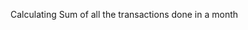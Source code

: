 <!-- 

Algorithm to withdraw cash from ATM

        Step 1: Start 
        Step 2: Display the message to inster the card 
        Step 3: Read the card details.
        Step 4: Show Following Display options
                Withdraw Cash
                Check Balance
                Transfer funds
                Order Cheque books
                Recharge

        Step 5: User selects the withdraw option
        Step 6: Store the choice
        Step 7: Display the message to enter the card's PIN
        Step 8: Store the choice
        Step 9: Match the PIN with Database
                -If PIN matches
                show the option to enter the amount
                User enters the amount
                Store the amount
                process the cash to user
                Display the option:
                do you wish to make any other transaction
                - If PIN  fails
                Show following error message
                Invalid PIN - Please try again
        Step 10: Stop


 -->
Calculating Sum of all the transactions done in a month
 <!-- 
        Step 1: Start
        Step 2: Take the start date
        Step 3: Date should be 30 days prior to today's date
        Step 4: take today's date
        Step 5: Find all transactions between these two dates
        Step 6: Add all these transactions
        Step 7: Display the total.

 
  